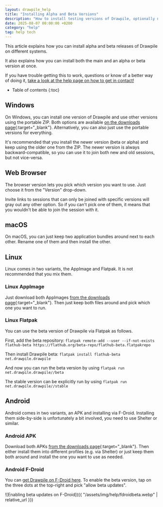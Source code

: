 ```yaml
---
layout: drawpile_help
title: "Installing Alpha and Beta Versions"
description: "How to install testing versions of Drawpile, optionally next to a stable version already installed."
date: 2025-08-07 00:00:00 +0200
category: "help"
tag: help tech
---
```


This article explains how you can install alpha and beta releases of Drawpile on different systems.

It also explains how you can install both the main and an alpha or beta version at once.

If you have trouble getting this to work, questions or know of a better way of doing it, <a href="https://drawpile.net/help/" target="_blank">take a look at the help page on how to get in contact!</a>

* Table of contents
{:toc}

## Windows

On Windows, you can install one version of Drawpile and use other versions using the portable ZIP. Both options are available [on the downloads page](https://drawpile.net/downloads/){:target="_blank"}. Alternatively, you can also just use the portable versions for everything.

It's recommended that you install the newer version (beta or alpha) and keep using the older one from the ZIP. The newer version is always backward-compatible, so you can use it to join both new and old sessions, but not vice-versa.

## Web Browser

The browser version lets you pick which version you want to use. Just choose it from the "Version" drop-down.

Invite links to sessions that can only be joined with specific versions will gray out any other option. So if you can't pick one of them, it means that you wouldn't be able to join the session with it.

## macOS

On macOS, you can just keep two application bundles around next to each other. Rename one of them and then install the other.

## Linux

Linux comes in two variants, the AppImage and Flatpak. It is not recommended that you mix them.

### Linux AppImage

Just download both AppImages [from the downloads page](https://drawpile.net/download/){:target="_blank"}. Then just keep both files around and pick which one you want to run.

### Linux Flatpak

You can use the beta version of Drawpile via Flatpak as follows.

First, add the beta repository: `flatpak remote-add --user --if-not-exists flathub-beta https://flathub.org/beta-repo/flathub-beta.flatpakrepo`

Then install Drawpile beta: `flatpak install flathub-beta net.drawpile.drawpile`

And now you can run the beta version by using `flatpak run net.drawpile.drawpile//beta`

The stable version can be explicitly run by using `flatpak run net.drawpile.drawpile//stable`

## Android

Android comes in two variants, an APK and installing via F-Droid. Installing them side-by-side is unfortunately a bit involved, you need to use Shelter or similar.

### Android APK

Download both APKs [from the downloads page](https://drawpile.net/download/){:target="_blank"}. Then either install them into different profiles (e.g. via Shelter) or just keep them both around and install the one you want to use as needed.

### Android F-Droid

You can <a href="https://flathub.org/apps/net.drawpile.drawpile" target="_blank">get Drawpile on F-Droid here</a>. To enable the beta version, tap on the three dots at the top-right and pick "allow beta updates".

![Enabling beta updates on F-Droid]({{ "/assets/img/help/fdroidbeta.webp" | relative_url }})
